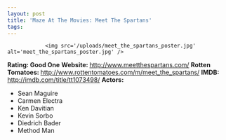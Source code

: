 ```yaml
---
layout: post
title: 'Maze At The Movies: Meet The Spartans'
tags:
---
```



                <img src='/uploads/meet_the_spartans_poster.jpg' alt='meet_the_spartans_poster.jpg' />
<p><strong>Rating: Good One</strong>
<strong>Website: </strong><a href="http://www.meetthespartans.com/"><a href="http://www.meetthespartans.com/">http://www.meetthespartans.com/</a></a>
<strong>Rotten Tomatoes: </strong><a href="http://www.rottentomatoes.com/m/meet_the_spartans/"><a href="http://www.rottentomatoes.com/m/meet_the_spartans/">http://www.rottentomatoes.com/m/meet_the_spartans/</a></a>
<strong>IMDB: </strong><a href="http://imdb.com/title/tt1073498/"><a href="http://imdb.com/title/tt1073498/">http://imdb.com/title/tt1073498/</a></a>
<strong>Actors: </strong></p>
<ul>
<li>Sean Maguire</li>
<li>Carmen Electra</li>
<li>Ken Davitian</li>
<li>Kevin Sorbo</li>
<li>Diedrich Bader</li>
<li>Method Man</li>
</ul>
